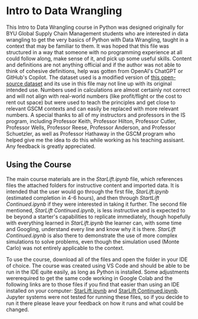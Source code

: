 # Intro to Data Wrangling
This Intro to Data Wrangling course in Python was designed originally for BYU Global Supply Chain Management students who are interested in data wrangling to get the very basics of Python with Data Wrangling, taught in a context that may be familiar to them. It was hoped that this file was structured in a way that someone with no programming experience at all could follow along, make sense of it, and pick up some useful skills. Content and definitions are not anything official and if the author was not able to think of cohesive definitions, help was gotten from OpenAI's ChatGPT or GitHub's Copilot. The dataset used is a modified version of <a href="https://raw.githubusercontent.com/jpatokal/openflights/master/data/routes.dat">this open-source dataset</a> and its use in this file may not line up with its original intended use. Numbers used in calculations are almost certainly not correct and will not align with real-world numbers (like profit/flight or the cost to rent out space) but were used to teach the principles and get close to relevant GSCM contexts and can easily be replaced with more relevant numbers. A special thanks to all of my instructors and professors in the IS program, including Professor Keith, Professor Hilton, Professor Cutler, Professor Wells, Professor Reese, Professor Anderson, and Professor Schuetzler, as well as Professor Hathaway in the GSCM program who helped give me the idea to do this while working as his teaching assisant. Any feedback is greatly appreciated.

## Using the Course
The main course materials are in the *StarLift.ipynb* file, which references files the attached folders for instructive content and imported data. It is intended that the user would go through the first file, *StarLift.ipynb* (estimated completion in 4-6 hours), and then through *StartLift Continued.ipynb* if they were interested in taking it further. The second file mentioned, *StarLift Continued.ipynb*, is less instructive and is expected to be beyond a starter's capabilities to replicate immediately, though hopefully with everything learned in *StarLift.ipynb* the learner can, with some time and Googling, understand every line and know why it is there. *StarLift Continued.ipynb* is also there to demonstrate the use of more complex simulations to solve problems, even though the simulation used (Monte Carlo) was not entirely applicable to the context.

To use the course, download all of the files and open the folder in your IDE of choice. The course was created using VS Code and should be able to be run in the IDE quite easily, as long as Python is installed. Some adjustments wererequired to get the same code working in Google Colab and the following links are to those files if you find that easier than using an IDE installed on your computer: <a href="https://colab.research.google.com/drive/1a308I1W1GfFaXNNXBBTtR2sBYEyME0Ey#scrollTo=VULUstQMz5Oz">StarLift.ipynb</a> and <a href="https://colab.research.google.com/drive/1iGDGPfRR7qBKDiJ-crtyktegDqlUiDnF">StarLift Continued.ipynb</a>. Jupyter systems were not tested for running these files, so if you decide to run it there please leave your feedback on how it runs and what could be changed.
